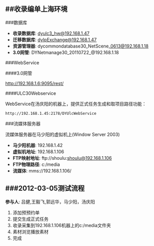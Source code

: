 ##收录编单上海环境
---

###数据库

* __收录数据库__: dyulc3_hw@192.168.1.47
* __迁移数据库__: dyIpExchange@192.168.1.47
* __资源管理器__: dycommondatabase30\_NetScene\_0613@192.168.1.18
* __3.0网管__: DYNetmanage30\_20110722\_@192.168.1.18  	

###WebService

####3.0网管  	

http://192.168.1.6:9095/rest/	

####ULC30Webservice  	

WebService在汤庆阳的机器上，提供正式任务生成和取项目路径功能：  	

	http://192.168.1.45:2178/DYUlcWebService	


###流媒体服务器 

流媒体服务器在马少阳的虚拟机上(Window Server 2003)		

* __马少阳机器__: 192.168.1.42
* __虚拟机地址__: 192.168.1.106
* __FTP映射地址__: ftp://shoulu:shoulu@192.168.1.106
* __FTP物理路径__: c:/media
* __流媒体__: mms://192.168.1.106/

###2012-03-05测试流程
---

__参与人__: 吕健,王毅飞,郭远华，马少阳，汤庆阳	

1. 添加预预约单
2. 提交生成正式任务
3. 收录采集到192.168.1.106机器上的c:/media文件夹
4. 素材浏览播放素材
5. 完成
